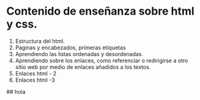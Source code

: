 # Contenido de enseñanza sobre html y css.
<ol>
    <li> Estructura del html.</li>
    <li> Paginas y encabezados, primeras etiquetas</li>
    <li> Aprendiendo las listas ordenadas y desordenadas.</li>
    <li>Aprendiendo sobre los enlaces, como referenciar o redirigirse a otro sitio web por medio de enlaces añadidos a los textos.</li>
    <li>Enlaces html - 2</li>
    <li>Enlaces html -3 </li>
</ol>
## hola
